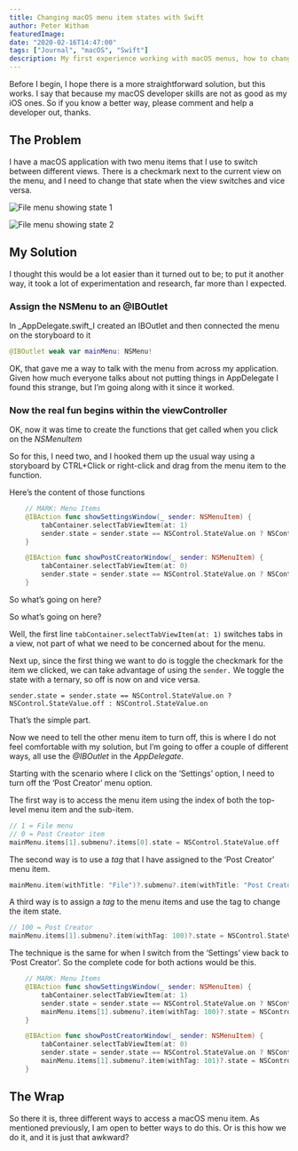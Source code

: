 ```yaml
---
title: Changing macOS menu item states with Swift
author: Peter Witham
featuredImage:
date: "2020-02-16T14:47:00"
tags: ["Journal", "macOS", "Swift"]
description: My first experience working with macOS menus, how to change the state of a menu item using Swift.
---
```


Before I begin, I hope there is a more straightforward solution, but this works. I say that because my macOS developer skills are not as good as my iOS ones. So if you know a better way, please comment and help a developer out, thanks.

## The Problem

I have a macOS application with two menu items that I use to switch between different views. There is a checkmark next to the current view on the menu, and I need to change that state when the view switches and vice versa.

![File menu showing state 1](/images/2020-02-16/macOS_Menu_with_state.png)

![File menu showing state 2](/images/2020-02-16/macOS_Menu_with_state2.png)

## My Solution

I thought this would be a lot easier than it turned out to be; to put it another way, it took a lot of experimentation and research, far more than I expected.

### Assign the NSMenu to an @IBOutlet

In \_AppDelegate.swift_I created an IBOutlet and then connected the menu on the storyboard to it

```swift
@IBOutlet weak var mainMenu: NSMenu!
```

OK, that gave me a way to talk with the menu from across my application. Given how much everyone talks about not putting things in AppDelegate I found this strange, but I’m going along with it since it worked.

### Now the real fun begins within the viewController

OK, now it was time to create the functions that get called when you click on the _NSMenuItem_

So for this, I need two, and I hooked them up the usual way using a storyboard by CTRL+Click or right-click and drag from the menu item to the function.

Here’s the content of those functions

```swift
    // MARK: Menu Items
    @IBAction func showSettingsWindow(_ sender: NSMenuItem) {
        tabContainer.selectTabViewItem(at: 1)
        sender.state = sender.state == NSControl.StateValue.on ? NSControl.StateValue.off : NSControl.StateValue.on
    }

    @IBAction func showPostCreatorWindow(_ sender: NSMenuItem) {
        tabContainer.selectTabViewItem(at: 0)
        sender.state = sender.state == NSControl.StateValue.on ? NSControl.StateValue.off : NSControl.StateValue.on
    }
```

So what’s going on here?

So what’s going on here?

Well, the first line `tabContainer.selectTabViewItem(at: 1)` switches tabs in a view, not part of what we need to be concerned about for the menu.

Next up, since the first thing we want to do is toggle the checkmark for the item we clicked, we can take advantage of using the `sender.` We toggle the state with a ternary, so off is now on and vice versa.

`sender.state = sender.state == NSControl.StateValue.on ? NSControl.StateValue.off : NSControl.StateValue.on`

That’s the simple part.

Now we need to tell the other menu item to turn off, this is where I do not feel comfortable with my solution, but I’m going to offer a couple of different ways, all use the _@IBOutlet_ in the _AppDelegate_.

Starting with the scenario where I click on the ‘Settings’ option, I need to turn off the ‘Post Creator’ menu option.

The first way is to access the menu item using the index of both the top-level menu item and the sub-item.

```swift
// 1 = File menu
// 0 = Post Creator item
mainMenu.items[1].submenu?.items[0].state = NSControl.StateValue.off

```

The second way is to use a _tag_ that I have assigned to the ‘Post Creator’ menu item.

```swift
mainMenu.item(withTitle: "File")?.submenu?.item(withTitle: "Post Creator")?.state = NSControl.StateValue.off
```

A third way is to assign a _tag_ to the menu items and use the tag to change the item state.

```swift
// 100 = Post Creator
mainMenu.items[1].submenu?.item(withTag: 100)?.state = NSControl.StateValue.off
```

The technique is the same for when I switch from the ‘Settings’ view back to ‘Post Creator’. So the complete code for both actions would be this.

```swift
    // MARK: Menu Items
    @IBAction func showSettingsWindow(_ sender: NSMenuItem) {
        tabContainer.selectTabViewItem(at: 1)
        sender.state = sender.state == NSControl.StateValue.on ? NSControl.StateValue.off : NSControl.StateValue.on
        mainMenu.items[1].submenu?.item(withTag: 100)?.state = NSControl.StateValue.off
    }

    @IBAction func showPostCreatorWindow(_ sender: NSMenuItem) {
        tabContainer.selectTabViewItem(at: 0)
        sender.state = sender.state == NSControl.StateValue.on ? NSControl.StateValue.off : NSControl.StateValue.on
        mainMenu.items[1].submenu?.item(withTag: 101)?.state = NSControl.StateValue.off
    }
```

## The Wrap

So there it is, three different ways to access a macOS menu item. As mentioned previously, I am open to better ways to do this. Or is this how we do it, and it is just that awkward?

